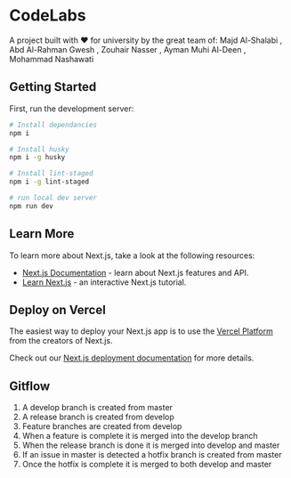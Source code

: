 # CodeLabs

A project built with ❤️ for university by the great team of: Majd Al-Shalabi , Abd Al-Rahman Gwesh , Zouhair Nasser , Ayman Muhi Al-Deen , Mohammad Nashawati

## Getting Started

First, run the development server:

```bash
# Install dependancies
npm i

# Install husky
npm i -g husky

# Install lint-staged
npm i -g lint-staged

# run local dev server
npm run dev

```

## Learn More

To learn more about Next.js, take a look at the following resources:

- [Next.js Documentation](https://nextjs.org/docs) - learn about Next.js features and API.
- [Learn Next.js](https://nextjs.org/learn) - an interactive Next.js tutorial.

## Deploy on Vercel

The easiest way to deploy your Next.js app is to use the [Vercel Platform](https://vercel.com/new?utm_medium=default-template&filter=next.js&utm_source=create-next-app&utm_campaign=create-next-app-readme) from the creators of Next.js.

Check out our [Next.js deployment documentation](https://nextjs.org/docs/deployment) for more details.

## Gitflow

1. A develop branch is created from master
2. A release branch is created from develop
3. Feature branches are created from develop
4. When a feature is complete it is merged into the develop branch
5. When the release branch is done it is merged into develop and master
6. If an issue in master is detected a hotfix branch is created from master
7. Once the hotfix is complete it is merged to both develop and master
